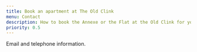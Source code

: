 ```yaml
---
title: Book an apartment at The Old Clink
menu: Contact
description: How to book the Annexe or the Flat at the Old Clink for your next vacation in Budleigh Salterton.
priority: 0.5
---
```


Email and telephone information.
